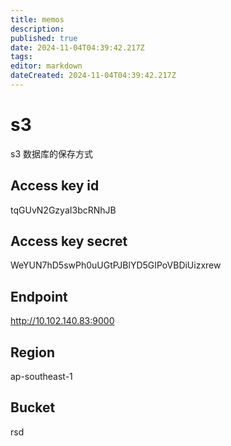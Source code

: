 ```yaml
---
title: memos
description: 
published: true
date: 2024-11-04T04:39:42.217Z
tags: 
editor: markdown
dateCreated: 2024-11-04T04:39:42.217Z
---
```


# s3
s3 数据库的保存方式
## Access key id 
tqGUvN2GzyaI3bcRNhJB
## Access key secret
WeYUN7hD5swPh0uUGtPJBlYD5GIPoVBDiUizxrew
## Endpoint 
http://10.102.140.83:9000
## Region
ap-southeast-1
## Bucket 
rsd